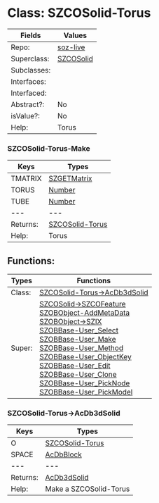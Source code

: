 
# Class:	SZCOSolid-Torus

| Fields | Values |
| --------- | --------- |
| Repo: | [soz-live](/repos/soz-live.html) |
| Superclass: | [SZCOSolid](SZCOSolid.html) |
| Subclasses: |  |
| Interfaces: |  |
| Interfaced: |  |
| Abstract?: | No |
| isValue?: | No |
| Help: | Torus |

### SZCOSolid-Torus-Make

| Keys | Types |
| --------- | --------- |
| TMATRIX | [SZGETMatrix](SZGETMatrix.html) |
| TORUS | [Number](Number.html) |
| TUBE | [Number](Number.html) |
| **---** | **---** |
| Returns: | [SZCOSolid-Torus](SZCOSolid-Torus.html) |
| Help: | Torus |


## Functions:

| Types | Functions |
| --------- | --------- |
| Class: | [SZCOSolid-Torus->AcDb3dSolid](#SZCOSolid-Torus->AcDb3dSolid) |
| Super: | [SZCOSolid->SZCOFeature](SZCOSolid.html) <br> [SZOBObject-AddMetaData](SZOBObject.html) <br> [SZOBObject->SZIX](SZOBObject.html) <br> [SZOBBase-User_Select](SZOBBase.html) <br> [SZOBBase-User_Make](SZOBBase.html) <br> [SZOBBase-User_Method](SZOBBase.html) <br> [SZOBBase-User_ObjectKey](SZOBBase.html) <br> [SZOBBase-User_Edit](SZOBBase.html) <br> [SZOBBase-User_Clone](SZOBBase.html) <br> [SZOBBase-User_PickNode](SZOBBase.html) <br> [SZOBBase-User_PickModel](SZOBBase.html) |


### SZCOSolid-Torus->AcDb3dSolid

| Keys | Types |
| --------- | --------- |
| O | [SZCOSolid-Torus](SZCOSolid-Torus.html) |
| SPACE | [AcDbBlock](AcDbBlock.html) |
| **---** | **---** |
| Returns: | [AcDb3dSolid](AcDb3dSolid.html) |
| Help: | Make a SZCOSolid-Torus |

